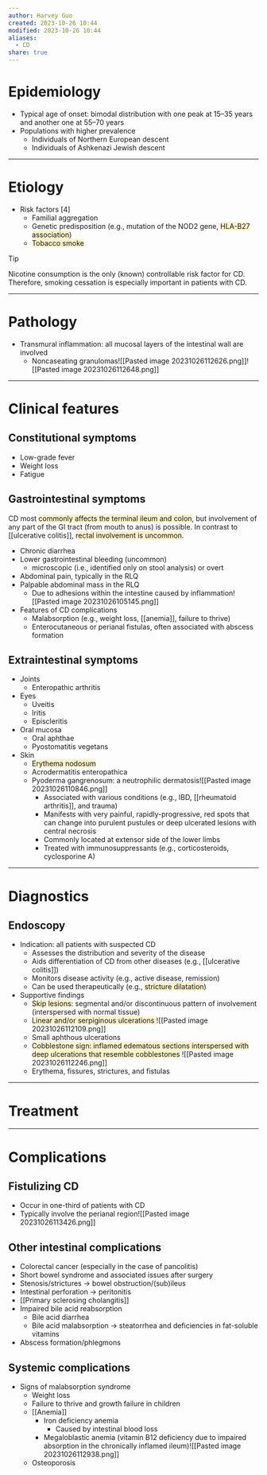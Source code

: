 ```yaml
---
author: Harvey Guo
created: 2023-10-26 10:44
modified: 2023-10-26 10:44
aliases:
  - CD
share: true
---
```

# Epidemiology
- Typical age of onset: bimodal distribution with one peak at 15–35 years and another one at 55–70 years
- Populations with higher prevalence
	- Individuals of Northern European descent
	- Individuals of Ashkenazi Jewish descent

---
# Etiology
- Risk factors [4]
	- Familial aggregation
	- Genetic predisposition (e.g., mutation of the NOD2 gene, <span style="background:rgba(240, 200, 0, 0.2)">HLA-B27 association</span>)
	- <span style="background:rgba(240, 200, 0, 0.2)">Tobacco smoke</span>

>[!tip] 
>Nicotine consumption is the only (known) controllable risk factor for CD. Therefore, smoking cessation is especially important in patients with CD.

---
# Pathology
- Transmural inflammation: all mucosal layers of the intestinal wall are involved 
	- Noncaseating granulomas![[Pasted image 20231026112626.png]]![[Pasted image 20231026112648.png]]

---
# Clinical features
## Constitutional symptoms
- Low-grade fever
- Weight loss
- Fatigue
## Gastrointestinal symptoms
CD most <span style="background:rgba(240, 200, 0, 0.2)">commonly affects the terminal ileum and colon</span>, but involvement of any part of the GI tract (from mouth to anus) is possible. In contrast to [[ulcerative colitis]], <span style="background:rgba(240, 200, 0, 0.2)">rectal involvement is uncommon</span>. 
- Chronic diarrhea
- Lower gastrointestinal bleeding (uncommon)
	- microscopic (i.e., identified only on stool analysis) or overt
- Abdominal pain, typically in the RLQ
- Palpable abdominal mass  in the RLQ  
	- Due to adhesions within the intestine caused by inflammation![[Pasted image 20231026105145.png]]
- Features of CD complications
	- Malabsorption (e.g., weight loss, [[anemia]], failure to thrive)
	- Enterocutaneous or perianal fistulas, often associated with abscess formation
## Extraintestinal symptoms
- Joints
	- Enteropathic arthritis
- Eyes
	- Uveitis
	- Iritis
	- Episcleritis
- Oral mucosa
	- Oral aphthae
	- Pyostomatitis vegetans
- Skin
	- <span style="background:rgba(240, 200, 0, 0.2)">Erythema nodosum</span>
	- Acrodermatitis enteropathica
	- Pyoderma gangrenosum: a neutrophilic dermatosis![[Pasted image 20231026110846.png]]
		- Associated with various conditions (e.g., IBD, [[rheumatoid arthritis]], and trauma)
		- Manifests with very painful, rapidly-progressive, red spots that can change into purulent pustules or deep ulcerated lesions with central necrosis
		- Commonly located at extensor side of the lower limbs
		- Treated with immunosuppressants (e.g., corticosteroids, cyclosporine A)

---
# Diagnostics
## Endoscopy
- Indication: all patients with suspected CD
	- Assesses the distribution and severity of the disease
	- Aids differentiation of CD from other diseases (e.g., [[ulcerative colitis]])
	- Monitors disease activity (e.g., active disease, remission)
	- Can be used therapeutically (e.g., <span style="background:rgba(240, 200, 0, 0.2)">stricture dilatation</span>)
- Supportive findings
	- <span style="background:rgba(240, 200, 0, 0.2)">Skip lesions</span>: segmental and/or discontinuous pattern of involvement (interspersed with normal tissue)
	- <span style="background:rgba(240, 200, 0, 0.2)">Linear and/or serpiginous ulcerations </span>![[Pasted image 20231026112109.png]]
	- Small aphthous ulcerations 
	- <span style="background:rgba(240, 200, 0, 0.2)">Cobblestone sign: inflamed edematous sections interspersed with deep ulcerations that resemble cobblestones</span> ![[Pasted image 20231026112246.png]]
	- Erythema, fissures, strictures, and fistulas

---
# Treatment


---
# Complications
## Fistulizing CD
- Occur in one-third of patients with CD
- Typically involve the perianal region![[Pasted image 20231026113426.png]]
## Other intestinal complications
- Colorectal cancer (especially in the case of pancolitis)
- Short bowel syndrome and associated issues after surgery
- Stenosis/strictures → bowel obstruction/(sub)ileus
- Intestinal perforation → peritonitis
- [[Primary sclerosing cholangitis]]
- Impaired bile acid reabsorption
	- Bile acid diarrhea 
	- Bile acid malabsorption → steatorrhea and deficiencies in fat-soluble vitamins 
- Abscess formation/phlegmons
## Systemic complications
- Signs of malabsorption syndrome
	- Weight loss
	- Failure to thrive and growth failure in children
	- [[Anemia]]
		- Iron deficiency anemia
			- Caused by intestinal blood loss
		- Megaloblastic anemia (vitamin B12 deficiency due to impaired absorption in the chronically inflamed ileum)![[Pasted image 20231026112938.png]]
	- Osteoporosis